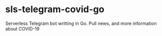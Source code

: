 # sls-telegram-covid-go
Serverless Telegram bot writting in Go. Pull news, and more information about COVID-19
